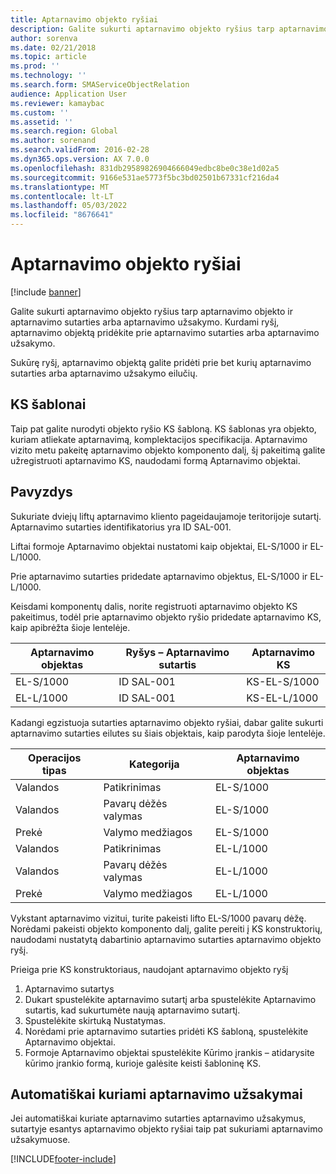 ```yaml
---
title: Aptarnavimo objekto ryšiai
description: Galite sukurti aptarnavimo objekto ryšius tarp aptarnavimo objekto ir aptarnavimo sutarties arba aptarnavimo užsakymo.
author: sorenva
ms.date: 02/21/2018
ms.topic: article
ms.prod: ''
ms.technology: ''
ms.search.form: SMAServiceObjectRelation
audience: Application User
ms.reviewer: kamaybac
ms.custom: ''
ms.assetid: ''
ms.search.region: Global
ms.author: sorenand
ms.search.validFrom: 2016-02-28
ms.dyn365.ops.version: AX 7.0.0
ms.openlocfilehash: 831db29589826904666049edbc8be0c38e1d02a5
ms.sourcegitcommit: 9166e531ae5773f5bc3bd02501b67331cf216da4
ms.translationtype: MT
ms.contentlocale: lt-LT
ms.lasthandoff: 05/03/2022
ms.locfileid: "8676641"
---
```

# <a name="service-object-relations"></a>Aptarnavimo objekto ryšiai 

[!include [banner](../includes/banner.md)]

Galite sukurti aptarnavimo objekto ryšius tarp aptarnavimo objekto ir aptarnavimo sutarties arba aptarnavimo užsakymo. Kurdami ryšį, aptarnavimo objektą pridėkite prie aptarnavimo sutarties arba aptarnavimo užsakymo.

Sukūrę ryšį, aptarnavimo objektą galite pridėti prie bet kurių aptarnavimo sutarties arba aptarnavimo užsakymo eilučių.

## <a name="template-boms"></a>KS šablonai

Taip pat galite nurodyti objekto ryšio KS šabloną. KS šablonas yra objekto, kuriam atliekate aptarnavimą, komplektacijos specifikacija. Aptarnavimo vizito metu pakeitę aptarnavimo objekto komponento dalį, šį pakeitimą galite užregistruoti aptarnavimo KS, naudodami formą Aptarnavimo objektai.

## <a name="example"></a>Pavyzdys

Sukuriate dviejų liftų aptarnavimo kliento pageidaujamoje teritorijoje sutartį.
Aptarnavimo sutarties identifikatorius yra ID SAL-001.

Liftai formoje Aptarnavimo objektai nustatomi kaip objektai, EL-S/1000 ir EL-L/1000.

Prie aptarnavimo sutarties pridedate aptarnavimo objektus, EL-S/1000 ir EL-L/1000.

Keisdami komponentų dalis, norite registruoti aptarnavimo objekto KS pakeitimus, todėl prie aptarnavimo objekto ryšio pridedate aptarnavimo KS, kaip apibrėžta šioje lentelėje.

| Aptarnavimo objektas | Ryšys – Aptarnavimo sutartis | Aptarnavimo KS   |
|----------------|------------------------------|---------------|
| EL-S/1000      | ID SAL-001                   | KS-EL-S/1000 |
| EL-L/1000      | ID SAL-001                   | KS-EL-L/1000 |

Kadangi egzistuoja sutarties aptarnavimo objekto ryšiai, dabar galite sukurti aptarnavimo sutarties eilutes su šiais objektais, kaip parodyta šioje lentelėje.

| Operacijos tipas | Kategorija           | Aptarnavimo objektas |
|------------------|--------------------|----------------|
| Valandos             | Patikrinimas         | EL-S/1000      |
| Valandos             | Pavarų dėžės valymas  | EL-S/1000      |
| Prekė             | Valymo medžiagos | EL-S/1000      |
| Valandos             | Patikrinimas         | EL-L/1000      |
| Valandos             | Pavarų dėžės valymas   | EL-L/1000      |
| Prekė             | Valymo medžiagos | EL-L/1000      |

Vykstant aptarnavimo vizitui, turite pakeisti lifto EL-S/1000 pavarų dėžę. Norėdami pakeisti objekto komponento dalį, galite pereiti į KS konstruktorių, naudodami nustatytą dabartinio aptarnavimo sutarties aptarnavimo objekto ryšį.

Prieiga prie KS konstruktoriaus, naudojant aptarnavimo objekto ryšį

1. Aptarnavimo sutartys
2. Dukart spustelėkite aptarnavimo sutartį arba spustelėkite Aptarnavimo sutartis, kad sukurtumėte naują aptarnavimo sutartį.
3. Spustelėkite skirtuką Nustatymas.
4. Norėdami prie aptarnavimo sutarties pridėti KS šabloną, spustelėkite Aptarnavimo objektai.
5. Formoje Aptarnavimo objektai spustelėkite Kūrimo įrankis – atidarysite kūrimo įrankio formą, kurioje galėsite keisti šabloninę KS.

## <a name="automatically-created-service-orders"></a>Automatiškai kuriami aptarnavimo užsakymai

Jei automatiškai kuriate aptarnavimo sutarties aptarnavimo užsakymus, sutartyje esantys aptarnavimo objekto ryšiai taip pat sukuriami aptarnavimo užsakymuose.



[!INCLUDE[footer-include](../../includes/footer-banner.md)]